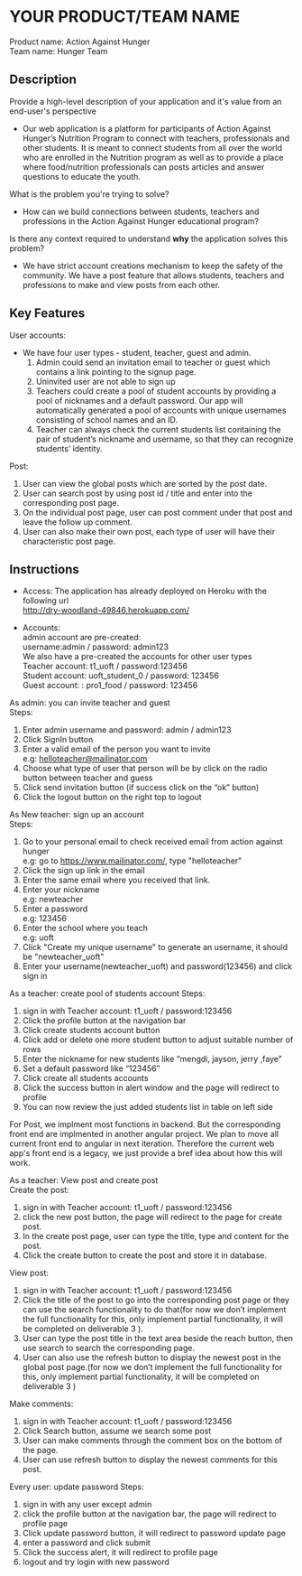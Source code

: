 # YOUR PRODUCT/TEAM NAME
Product name: Action Against Hunger  
Team name: Hunger Team

## Description 
Provide a high-level description of your application and it's value from an end-user's perspective  
- Our web application is a platform for participants of Action Against Hunger’s Nutrition Program to connect with teachers, professionals and other students. It is meant to connect students from all over the world who are enrolled in the Nutrition program as well as to provide a place where food/nutrition professionals can posts articles and answer questions to educate the youth.

What is the problem you're trying to solve?  
- How can we build connections between students, teachers and professions in the Action Against Hunger educational program?

 Is there any context required to understand **why** the application solves this problem?
- We have strict account creations mechanism to keep the safety of the community. We have a post feature that allows students, teachers and professions to make and view posts from each other.

## Key Features 
User accounts:  
- We have four user types - student, teacher, guest and admin.   
    1. Admin could send an invitation email to teacher or guest which contains a link pointing to the signup page.   
    2. Uninvited user are not able to sign up   
    3. Teachers could create a pool of student accounts by providing a pool of nicknames and a default password. Our app will automatically generated a pool of accounts with unique usernames consisting of school names and an ID.  
    4. Teacher can always check the current students list containing the pair of  student’s nickname and username, so that they can recognize students’ identity.

Post:   
1. User can view the global posts which are sorted by the post date.
2. User can search post by using post id / title and enter into the corresponding post page.
3. On the individual post page, user can post comment under that post and leave the follow up comment.
4. User can also make their own post, each type of user will have their characteristic post page.  

## Instructions
- Access: 
    The application has already deployed on Heroku with the following url  
http://dry-woodland-49846.herokuapp.com/

- Accounts:   
    admin account are pre-created:   
    username:admin / password: admin123  
    We also have a pre-created the accounts for other user types  
    Teacher account: t1_uoft / password:123456  
    Student account: uoft_student_0 / password: 123456  
    Guest account: : pro1_food / password: 123456


As admin: you can invite teacher and guest   
Steps:  
1. Enter admin username and password: admin / admin123  
2. Click SignIn button  
3. Enter a valid email of the person you want to invite  
    e.g: helloteacher@mailinator.com
4. Choose what type of user that person will be by click on the radio button between teacher and guess  
5. Click send invitation button (if success click on the “ok” button)  
6. Click the logout button on the right top to logout   

As New teacher: sign up an account   
Steps:
1. Go to your personal email to check received email from action against hunger  
e.g: go to https://www.mailinator.com/, type "helloteacher"
2. Click the sign up link in the email
3. Enter the same email where you received that link.
4. Enter your nickname  
e.g: newteacher
5. Enter a password  
e.g: 123456
6. Enter the school where you teach  
e.g: uoft
7. Click "Create my unique username" to generate an username, it should be "newteacher_uoft"  
8. Enter your username(newteacher_uoft) and password(123456) and click sign in 

As a teacher: create pool of students account
Steps:
1. sign in with Teacher account: t1_uoft / password:123456  
2. Click the profile button at the navigation bar
3. Click create students account button
4. Click add or delete one more student button to adjust suitable number of rows
5. Enter the nickname for new students like “mengdi, jayson, jerry ,faye”
6. Set a default password like “123456”
7. Click create all students accounts 
8. Click the success button in alert window and the page will redirect to profile
9. You can now review the just added students list in table on left side

For Post, we implment most functions in backend. But the corresponding front end are implmented in another angular project. We plan to move all current front end to angular in next iteration. Therefore the current web app's front end is a legacy, we just provide a bref idea about how this will work.

As a teacher: View post and create post  
   Create the post:
   1. sign in with Teacher account: t1_uoft / password:123456  
   2. click the new post button, the page will redirect to the page for create post. 
   3. In the create post page, user can type the title, type and content for the post.
   4. Click the create button to create the post and store it in database.


View post:
   1. sign in with Teacher account: t1_uoft / password:123456  
   2. Click the title of the post to go into the corresponding post page or they can use the search functionality to do that(for now we don’t implement the full functionality for this, only implement partial functionality, it will be completed on deliverable 3 ). 
   3. User can type the post title in the text area beside the reach button, then use search to search the corresponding page.
   4. User can also use the refresh button to display the newest post in the global post page.(for now we don’t implement the full functionality for this, only implement partial functionality, it will be completed on deliverable 3 )

Make comments:  
   1. sign in with Teacher account: t1_uoft / password:123456  
   2. Click Search button, assume we search some post
   3. User can make comments through the comment box on the bottom of the page.
   4. User can use refresh button to display the newest comments for this post.

Every user:  update password
Steps:
   1. sign in with any user except admin
   2. click the profile button at the navigation bar, the page will redirect to profile page
   3. Click update password button, it will redirect to password update page
   4. enter a password and click submit
   5. Click the success alert, it will redirect to profile page
   6. logout and try login with new password
